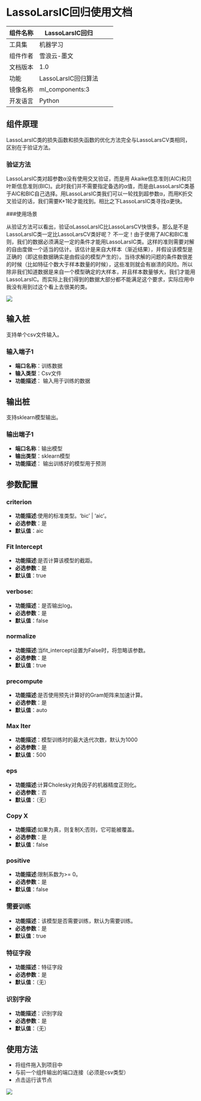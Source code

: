 # LassoLarsIC回归使用文档
| 组件名称 | LassoLarsIC回归|  |  |
| --- | --- | --- | --- |
| 工具集 | 机器学习 |  |  |
| 组件作者 | 雪浪云-墨文 |  |  |
| 文档版本 | 1.0 |  |  |
| 功能 | LassoLarsIC回归算法|  |  |
| 镜像名称 | ml_components:3 |  |  |
| 开发语言 | Python |  |  |

## 组件原理
LassoLarsIC类的损失函数和损失函数的优化方法完全与LassoLarsCV类相同，区别在于验证方法。
### 验证方法

 LassoLarsIC类对超参数α没有使用交叉验证，而是用 Akaike信息准则(AIC)和贝叶斯信息准则(BIC)。此时我们并不需要指定备选的α值，而是由LassoLarsIC类基于AIC和BIC自己选择。用LassoLarsIC类我们可以一轮找到超参数α，而用K折交叉验证的话，我们需要K+1轮才能找到。相比之下LassoLarsIC类寻找α更快。

###使用场景

从验证方法可以看出，验证αLassoLarsIC比LassoLarsCV快很多。那么是不是LassoLarsIC类一定比LassoLarsCV类好呢？ 不一定！由于使用了AIC和BIC准则，我们的数据必须满足一定的条件才能用LassoLarsIC类。这样的准则需要对解的自由度做一个适当的估计。该估计是来自大样本（渐近结果），并假设该模型是正确的（即这些数据确实是由假设的模型产生的）。当待求解的问题的条件数很差的时候（比如特征个数大于样本数量的时候），这些准则就会有崩溃的风险。所以除非我们知道数据是来自一个模型确定的大样本，并且样本数量够大，我们才能用LassoLarsIC。而实际上我们得到的数据大部分都不能满足这个要求，实际应用中我没有用到过这个看上去很美的类。

![](./img/LassoLarsIC回归1.gif)

## 输入桩
支持单个csv文件输入。
### 输入端子1

- **端口名称**：训练数据
- **输入类型**：Csv文件
- **功能描述**： 输入用于训练的数据
## 输出桩
支持sklearn模型输出。
### 输出端子1

- **端口名称**：输出模型
- **输出类型**：sklearn模型
- **功能描述**： 输出训练好的模型用于预测
## 参数配置
### criterion

- **功能描述**:使用的标准类型。‘bic’ | ‘aic’。
- **必选参数**：是
- **默认值**：aic
### Fit Intercept

- **功能描述**:是否计算该模型的截距。
- **必选参数**：是
- **默认值**：true
### verbose:

- **功能描述**：是否输出log。
- **必选参数**：是
- **默认值**：false
### normalize

- **功能描述**:当fit_intercept设置为False时，将忽略该参数。
- **必选参数**：是
- **默认值**：true
### precompute

- **功能描述**:是否使用预先计算好的Gram矩阵来加速计算。
- **必选参数**：是
- **默认值**：auto
### Max Iter

- **功能描述**：模型训练时的最大迭代次数，默认为1000
- **必选参数**：是
- **默认值**：500
### eps

- **功能描述**:计算Cholesky对角因子的机器精度正则化。
- **必选参数**：否
- **默认值**：（无）
### Copy X

- **功能描述**:如果为真，则复制X;否则，它可能被覆盖。
- **必选参数**：是
- **默认值**：false
### positive

- **功能描述**:限制系数为>= 0。
- **必选参数**：是
- **默认值**：false
### 需要训练

- **功能描述**：该模型是否需要训练，默认为需要训练。
- **必选参数**：是
- **默认值**：true
### 特征字段

- **功能描述**：特征字段
- **必选参数**：是
- **默认值**：（无）
### 识别字段

- **功能描述**：识别字段
- **必选参数**：是
- **默认值**：（无）
## 使用方法
- 将组件拖入到项目中
- 与前一个组件输出的端口连接（必须是csv类型）
- 点击运行该节点


![](./img/LassoLarsIC回归2.png)



